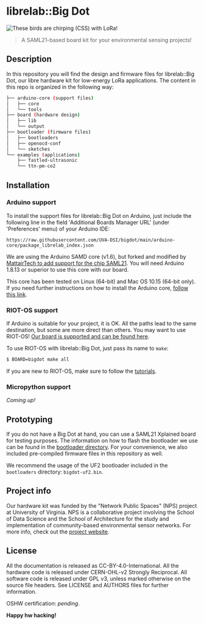 # librelab::Big Dot

![These birds are chirping (CSS) with LoRa!](chirp.jpg)

> A SAML21-based board kit for your environmental sensing projects!

## Description

In this repository you will find the design and firmware files for librelab::Big Dot, our libre hardware kit for low-energy LoRa applications. The content in this repo is organized in the following way:

```bash
├── arduino-core (support files)
│   ├── core
│   └── tools
├── board (hardware design)
│   ├── lib
│   └── output
├── bootloader (firmware files)
│   ├── bootloaders
│   ├── openocd-conf
│   └── sketches
└── examples (applications)
    ├── fastled-ultrasonic
    └── ttn-pm-co2
```

## Installation

### Arduino support

To install the support files for librelab::Big Dot on Arduino, just include the following line in the field 'Additional Boards Manager URL' (under 'Preferences' menu) of your Arduino IDE:

```
https://raw.githubusercontent.com/UVA-DSI/bigdot/main/arduino-core/package_librelab_index.json
```

We are using the Arduino SAMD core (v1.6), but forked and modified by [MattairTech to add support for the chip SAML21](https://github.com/mattairtech/ArduinoCore-samd). You will need Arduino 1.8.13 or superior to use this core with our board.

This core has been tested on Linux (64-bit) and Mac OS 10.15 (64-bit only). If you need further instructions on how to install the Arduino core, [follow this link](https://www.arduino.cc/en/guide/cores).

### RIOT-OS support

If Arduino is suitable for your project, it is OK. All the paths lead to the same destination, but some are more direct than others. You may want to use RIOT-OS! [Our board is supported and can be found here](https://github.com/UVA-DSI/RIOT).

To use RIOT-OS with librelab::Big Dot, just pass its name to `make`:

```bash
$ BOARD=bigdot make all
```

If you are new to RIOT-OS, make sure to follow the [tutorials](https://github.com/RIOT-OS/Tutorials).

### Micropython support

_Coming up!_

## Prototyping

If you do not have a Big Dot at hand, you can use a SAML21 Xplained board for testing purposes. The information on how to flash the bootloader we use can be found in the [bootloader directory](bootloader/README.md). For your convenience, we also included pre-compiled firmware files in this repository as well.

We recommend the usage of the UF2 bootloader included in the `bootloaders` directory: `bigdot-uf2.bin`.

## Project info

Our hardware kit was funded by the "Network Public Spaces" (NPS) project at University of Virginia. NPS is a collaborative project involving the School of Data Science and the School of Architecture for the study and implementation of community-based environmental sensor networks. For more info, check out the [project website](https://example.com).

## License

All the documentation is released as CC-BY-4.0-International.
All the hardware code is released under CERN-OHL-v2 Strongly Reciprocal.
All software code is released under GPL v3, unless marked otherwise on the source file headers. 
See LICENSE and AUTHORS files for further information.

OSHW certification: _pending_.

__Happy hw hacking!__
